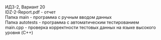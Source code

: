ИДЗ-2, Вариант 20  
IDZ-2-Report.pdf - отчет  
Папка main - программа с ручным вводом данных  
Папка autotests - программа с автоматическим тестированием  
main.cpp - проверка корректности тестовых данных на языке высокого уровня (C++)
